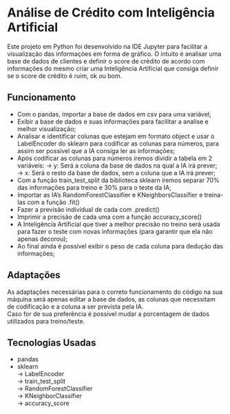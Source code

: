 # Análise de Crédito com Inteligência Artificial
Este projeto em Python foi desenvolvido na IDE Jupyter para facilitar a visualização das informações em forma de gráfico. O intuito é analisar uma base de dados de clientes e definir o score de crédito de acordo com informações do mesmo criar uma Inteligência Artificial que consiga definir se o score de crédito é ruim, ok ou bom.

## Funcionamento
- Com o pandas, importar a base de dados em csv para uma variável;
- Exibir a base de dados e suas informações para facilitar a analise e melhor visualização;  
- Analisar e identificar colunas que estejam em formato object e usar o LabelEncoder do sklearn para codificar as colunas para números, para assim ser possível que a IA consiga ler as informações;
- Após codificar as colunas para números iremos dividir a tabela em 2 variáveis:
     → y: Será a coluna da base de dados na qual a IA irá prever;
     → x: Será o resto da base de dados, sem a coluna que a IA irá prever;
- Com a função train_test_split da biblioteca sklearn iremos separar 70% das informações para treino e 30% para o teste da IA;
- Importar as IA’s RandomForestClassifier e KNeighborsClassifier e treina-las com a função .fit()
- Fazer a previsão individual de cada com .predict()
- Imprimir a precisão de cada uma com a função accuracy_score()
- A Inteligência Artificial que tiver a melhor precisão no treino será usada para fazer o teste com novas informações (para garantir que ela não apenas decorou);
- Ao final ainda é possível exibir o peso de cada coluna para dedução das informações;

## Adaptações
As adaptações necessárias para o correto funcionamento do código na sua máquina será apenas editar a base de dados, as colunas que necessitam de codificação e a coluna a ser prevista pela IA.<br>
Caso for de sua preferência é possível mudar a porcentagem de dados utilizados para treino/teste.

## Tecnologias Usadas
- pandas
- sklearn<br>
     → LabelEncoder<br>
     → train_test_split<br>
     → RandomForestClassifier<br>
     → KNeighborClassifier<br>
     → accuracy_score<br>



